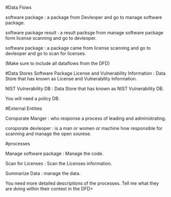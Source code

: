 
#Data Flows 


software package : a package from Devleoper and go to manage software package.

software package result : a result packsge from manage software package form license scanning and go to devleoper. 

software package : a package came from license scanning and go to devleoper and go to scan for licenses. 

(Make sure to include all dataflows from the DFD)

#Data Stores 
 Software Package License and Vulnerability Information : Data Store that has known as License and Vulnerability Information.

 NIST Vulnerability DB : Data Store that has known as NIST Vulnerability DB.
 
 You will need a policy DB. 


#External Entities 

Coroporate Manger : who response a process of leading and administrating.

coroporate devleoper : is a man or women or machine how responsible for scanning and  manage the open sourese.


#processes 

Manage software package : Manage the code.

Scan for Licenses : Scan the Licenses information.

Summarize Data : manage the data.

You need more detailed descriptions of the processes. Tell me what they are doing within their context in the DFD> 



 
